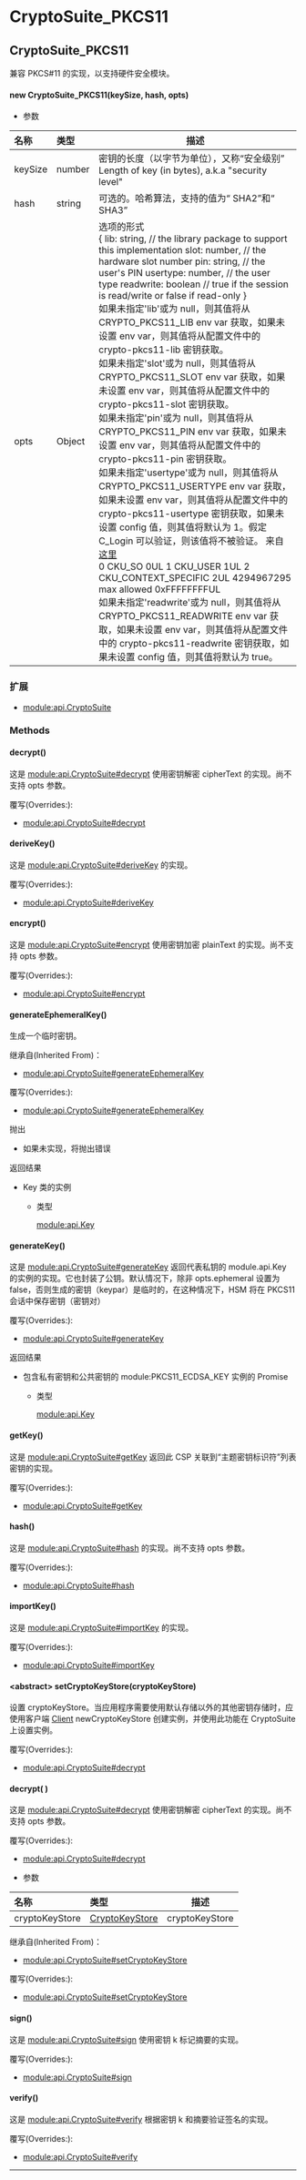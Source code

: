 # CryptoSuite_PKCS11

## CryptoSuite_PKCS11

兼容 PKCS#11 的实现，以支持硬件安全模块。

#### new CryptoSuite_PKCS11(keySize, hash, opts)

- 参数

| 名称    | 类型   | 描述                                                                                                                                                                                                                                                                                                                                                                                                                                                                                                                                                                                                                                                                                                                                                                                                                                                                                                                                                                                                                                                                                                                                                                                                                                                                                                                                                                                     |
| :------ | :----- | ---------------------------------------------------------------------------------------------------------------------------------------------------------------------------------------------------------------------------------------------------------------------------------------------------------------------------------------------------------------------------------------------------------------------------------------------------------------------------------------------------------------------------------------------------------------------------------------------------------------------------------------------------------------------------------------------------------------------------------------------------------------------------------------------------------------------------------------------------------------------------------------------------------------------------------------------------------------------------------------------------------------------------------------------------------------------------------------------------------------------------------------------------------------------------------------------------------------------------------------------------------------------------------------------------------------------------------------------------------------------------------------- |
| keySize | number | 密钥的长度（以字节为单位），又称“安全级别”<br>Length of key (in bytes), a.k.a "security level"                                                                                                                                                                                                                                                                                                                                                                                                                                                                                                                                                                                                                                                                                                                                                                                                                                                                                                                                                                                                                                                                                                                                                                                                                                                                                           |
| hash    | string | 可选的。哈希算法，支持的值为“ SHA2”和“ SHA3”                                                                                                                                                                                                                                                                                                                                                                                                                                                                                                                                                                                                                                                                                                                                                                                                                                                                                                                                                                                                                                                                                                                                                                                                                                                                                                                                             |
| opts    | Object | 选项的形式<br>{ lib: string, // the library package to support this implementation slot: number, // the hardware slot number pin: string, // the user's PIN usertype: number, // the user type readwrite: boolean // true if the session is read/write or false if read-only }<br>如果未指定'lib'或为 null，则其值将从 CRYPTO_PKCS11_LIB env var 获取，如果未设置 env var，则其值将从配置文件中的 crypto-pkcs11-lib 密钥获取。<br>如果未指定'slot'或为 null，则其值将从 CRYPTO_PKCS11_SLOT env var 获取，如果未设置 env var，则其值将从配置文件中的 crypto-pkcs11-slot 密钥获取。<br>如果未指定'pin'或为 null，则其值将从 CRYPTO_PKCS11_PIN env var 获取，如果未设置 env var，则其值将从配置文件中的 crypto-pkcs11-pin 密钥获取。<br>如果未指定'usertype'或为 null，则其值将从 CRYPTO_PKCS11_USERTYPE env var 获取，如果未设置 env var，则其值将从配置文件中的 crypto-pkcs11-usertype 密钥获取，如果未设置 config 值，则其值将默认为 1。假定 C_Login 可以验证，则该值将不被验证。 来自[这里](http://docs.oasis-open.org/pkcs11/pkcs11-base/v2.40/os/pkcs11-base-v2.40-os.html)<br>0 CKU_SO 0UL 1 CKU_USER 1UL 2 CKU_CONTEXT_SPECIFIC 2UL 4294967295 max allowed 0xFFFFFFFFUL<br>如果未指定'readwrite'或为 null，则其值将从 CRYPTO_PKCS11_READWRITE env var 获取，如果未设置 env var，则其值将从配置文件中的 crypto-pkcs11-readwrite 密钥获取，如果未设置 config 值，则其值将默认为 true。 |

### 扩展

- [module:api.CryptoSuite](https://hyperledger.github.io/fabric-sdk-node/release-1.4/module-api.CryptoSuite.html)

### Methods

#### decrypt()

这是 [module:api.CryptoSuite#decrypt](https://hyperledger.github.io/fabric-sdk-node/release-1.4/module-api.CryptoSuite.html#decrypt) 使用密钥解密 cipherText 的实现。尚不支持 opts 参数。

覆写(Overrides:):

- [module:api.CryptoSuite#decrypt](https://hyperledger.github.io/fabric-sdk-node/release-1.4/module-api.CryptoSuite.html#decrypt)

#### deriveKey()

这是 [module:api.CryptoSuite#deriveKey](https://hyperledger.github.io/fabric-sdk-node/release-1.4/module-api.CryptoSuite.html#deriveKey) 的实现。

覆写(Overrides:):

- [module:api.CryptoSuite#deriveKey](https://hyperledger.github.io/fabric-sdk-node/release-1.4/module-api.CryptoSuite.html#deriveKey)

#### encrypt()

这是 [module:api.CryptoSuite#encrypt](https://hyperledger.github.io/fabric-sdk-node/release-1.4/module-api.CryptoSuite.html#encrypt) 使用密钥加密 plainText 的实现。尚不支持 opts 参数。

覆写(Overrides:):

- [module:api.CryptoSuite#encrypt](https://hyperledger.github.io/fabric-sdk-node/release-1.4/module-api.CryptoSuite.html#encrypt)

#### generateEphemeralKey()

生成一个临时密钥。

继承自(Inherited From)：

- [module:api.CryptoSuite#generateEphemeralKey](https://hyperledger.github.io/fabric-sdk-node/release-1.4/module-api.CryptoSuite.html#generateEphemeralKey)

覆写(Overrides:):

- [module:api.CryptoSuite#generateEphemeralKey](https://hyperledger.github.io/fabric-sdk-node/release-1.4/module-api.CryptoSuite.html#generateEphemeralKey)

抛出

- 如果未实现，将抛出错误

返回结果

- Key 类的实例

  - 类型

    [module:api.Key](https://hyperledger.github.io/fabric-sdk-node/release-1.4/module-api.Key.html)

#### generateKey()

这是 [module:api.CryptoSuite#generateKey](https://hyperledger.github.io/fabric-sdk-node/release-1.4/module-api.CryptoSuite.html#generateKey) 返回代表私钥的 module.api.Key 的实例的实现。它也封装了公钥。默认情况下，除非 opts.ephemeral 设置为 false，否则生成的密钥（keypar）是临时的，在这种情况下，HSM 将在 PKCS11 会话中保存密钥（密钥对）

覆写(Overrides:):

- [module:api.CryptoSuite#generateKey](https://hyperledger.github.io/fabric-sdk-node/release-1.4/module-api.CryptoSuite.html#generateKey)

返回结果

- 包含私有密钥和公共密钥的 module:PKCS11_ECDSA_KEY 实例的 Promise

  - 类型

    [module:api.Key](https://hyperledger.github.io/fabric-sdk-node/release-1.4/module-api.Key.html)

#### getKey()

这是 [module:api.CryptoSuite#getKey](https://hyperledger.github.io/fabric-sdk-node/release-1.4/module-api.CryptoSuite.html#getKey) 返回此 CSP 关联到“主题密钥标识符”列表密钥的实现。

覆写(Overrides:):

- [module:api.CryptoSuite#getKey](https://hyperledger.github.io/fabric-sdk-node/release-1.4/module-api.CryptoSuite.html#getKey)

#### hash()

这是 [module:api.CryptoSuite#hash](https://hyperledger.github.io/fabric-sdk-node/release-1.4/module-api.CryptoSuite.html#hash) 的实现。尚不支持 opts 参数。

覆写(Overrides:):

- [module:api.CryptoSuite#hash](https://hyperledger.github.io/fabric-sdk-node/release-1.4/module-api.CryptoSuite.html#hash)

#### importKey()

这是 [module:api.CryptoSuite#importKey](https://hyperledger.github.io/fabric-sdk-node/release-1.4/module-api.CryptoSuite.html#importKey) 的实现。

覆写(Overrides:):

- [module:api.CryptoSuite#importKey](https://hyperledger.github.io/fabric-sdk-node/release-1.4/module-api.CryptoSuite.html#importKey)

#### &lt;abstract&gt; setCryptoKeyStore(cryptoKeyStore)

设置 cryptoKeyStore。当应用程序需要使用默认存储以外的其他密钥存储时，应使用客户端 [Client](https://hyperledger.github.io/fabric-sdk-node/release-1.4/Client.html) newCryptoKeyStore 创建实例，并使用此功能在 CryptoSuite 上设置实例。

覆写(Overrides:):

- [module:api.CryptoSuite#decrypt](https://hyperledger.github.io/fabric-sdk-node/release-1.4/module-api.CryptoSuite.html#decrypt)

#### decrypt( )

这是 [module:api.CryptoSuite#decrypt](https://hyperledger.github.io/fabric-sdk-node/release-1.4/module-api.CryptoSuite.html#decrypt) 使用密钥解密 cipherText 的实现。尚不支持 opts 参数。

覆写(Overrides:):

- [module:api.CryptoSuite#decrypt](https://hyperledger.github.io/fabric-sdk-node/release-1.4/module-api.CryptoSuite.html#decrypt)

- 参数

| 名称           | 类型                                                                                            | 描述           |
| :------------- | :---------------------------------------------------------------------------------------------- | -------------- |
| cryptoKeyStore | [CryptoKeyStore](https://hyperledger.github.io/fabric-sdk-node/release-1.4/CryptoKeyStore.html) | cryptoKeyStore |

继承自(Inherited From)：

- [module:api.CryptoSuite#setCryptoKeyStore](https://hyperledger.github.io/fabric-sdk-node/release-1.4/module-api.CryptoSuite.html#setCryptoKeyStore)

覆写(Overrides:):

- [module:api.CryptoSuite#setCryptoKeyStore](https://hyperledger.github.io/fabric-sdk-node/release-1.4/module-api.CryptoSuite.html#setCryptoKeyStore)

#### sign()

这是 [module:api.CryptoSuite#sign](https://hyperledger.github.io/fabric-sdk-node/release-1.4/module-api.CryptoSuite.html#sign) 使用密钥 k 标记摘要的实现。

覆写(Overrides:):

- [module:api.CryptoSuite#sign](https://hyperledger.github.io/fabric-sdk-node/release-1.4/module-api.CryptoSuite.html#sign)

#### verify()

这是 [module:api.CryptoSuite#verify](https://hyperledger.github.io/fabric-sdk-node/release-1.4/module-api.CryptoSuite.html#verify) 根据密钥 k 和摘要验证签名的实现。

覆写(Overrides:):

- [module:api.CryptoSuite#verify](https://hyperledger.github.io/fabric-sdk-node/release-1.4/module-api.CryptoSuite.html#verify)

---
